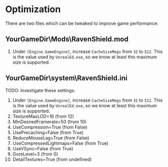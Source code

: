 # Optimization

There are two files which can be tweaked to improve game performance:

## YourGameDir\Mods\RavenShield.mod

1. Under `[Engine.GameEngine]`, increase `CacheSizeMegs` from `32` to `512`. This is the value used by `UnrealEd.exe`, so we know at least this maximum size is supported.

## YourGameDir\system\RavenShield.ini

TODO: Investigate these settings:

1. Under `[Engine.GameEngine]`, increase `CacheSizeMegs` from `32` to `512`. This is the value used by `UnrealEd.exe`, so we know at least this maximum size is supported.
1. TextureMaxLOD=16 (from 12)
1. MinDesiredFramerate=50 (from 10)
1. UseCompression=True (from False)
1. UsePrecaching=False (from True)
1. ReduceMouseLag=True (from False)
1. UseCompressedLightmaps=False (from True)
1. UseVSync=False (from True)
1. GoreLevel=3 (from 0)
1. DetailTextures=True (from undefined)
